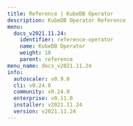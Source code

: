 ```yaml
---
title: Reference | KubeDB Operator
description: KubeDB Operator Reference
menu:
  docs_v2021.11.24:
    identifier: reference-operator
    name: KubeDB Operator
    weight: 10
    parent: reference
menu_name: docs_v2021.11.24
info:
  autoscaler: v0.9.0
  cli: v0.24.0
  community: v0.24.0
  enterprise: v0.11.0
  installer: v2021.11.24
  version: v2021.11.24
---
```


